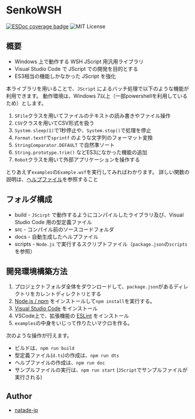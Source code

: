 # SenkoWSH
[![ESDoc coverage badge](https://natade-jp.github.io/SenkoWSH/badge.svg)](https://natade-jp.github.io/SenkoWSH/)
![MIT License](https://img.shields.io/badge/license-MIT-blue.svg?style=flat)

## 概要
- Windows 上で動作する WSH JScript 用汎用ライブラリ
- Visual Studio Code で JScript での開発を目的とする
- ES3相当の機能しかなかった JScript を強化

本ライブラリを用いることで、`JScript` によるバッチ処理で以下のような機能が利用できます。
動作環境は、Windows 7以上（一部powershellを利用しているため）とします。

1. `SFile`クラスを用いてファイルのテキストの読み書きやファイル操作
2. `CSV`クラスを用いてCSV形式を扱う
3. `System.sleep(1)`で1秒停止や、`System.stop()`で処理を停止
4. `Format.textf`で`sprintf` のような文字列のフォーマット変換
5. `StringComparator.DEFAULT` で自然準ソート
6. `String.prototype.trim()` などES3になかった機能の追加
7. `Robot`クラスを用いて外部アプリケーションを操作する

とりあえず`examples`の`Example.wsf`を実行してみればわかります。
詳しい関数の説明は、[ヘルプファイル](https://natade-jp.github.io/SenkoWSH/)を参照すること

## フォルダ構成
- build - `JScirpt` で動作するようにコンパイルしたライブラリ及び、Visual Studio Code 用の型定義ファイル
- src - コンパイル前のソースコードフォルダ
- docs - 自動生成したヘルプファイル
- scripts - `Node.js` で実行するスクリプトファイル（`package.json`の`scripts`を参照）

## 開発環境構築方法
1. プロジェクトフォルダ全体をダウンロードして、`package.json`があるディレクトリをカレントディレクトリとする
2. [Node.js / npm](https://nodejs.org/ja/) をインストールして`npm install`を実行する。
3. [Visual Studio Code](https://code.visualstudio.com/) をインストール
4. VSCode上で、拡張機能の [ESLint](https://marketplace.visualstudio.com/items?itemName=dbaeumer.vscode-eslint) をインストール
5. `examples`の中身をいじって作りたいマクロを作る。

次のような操作が行えます。
- ビルドは、`npm run build`
- 型定義ファイル(`d.ts`)の作成は、`npm run dts`
- ヘルプファイルの作成は、`npm run doc`
- サンプルファイルの実行は、`npm run start` (`JScript`でサンプルファイルが実行される)

## Author
- [natade-jp](https://github.com/natade-jp/)
